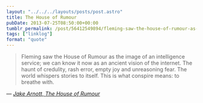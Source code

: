 ```yaml
---
layout: "../../../layouts/posts/post.astro"
title: The House of Rumour
pubDate: 2013-07-25T08:50:00+00:00
tumblr_permalink: /post/56412549894/fleming-saw-the-house-of-rumour-as-the-image-of-an
tags: ["linklog"]
format: "quote"
---
```


> Fleming saw the House of Rumour as the image of an intelligence service; we can know it now as an ancient vision of the internet. The haunt of credulity, rash error, empty joy and unreasoning fear. The world whispers stories to itself. This is what conspire means: to breathe with.

— <cite>[Jake Arnott, _The House of Rumour_](https://www.goodreads.com/book/show/13608990-the-house-of-rumour)</cite>

